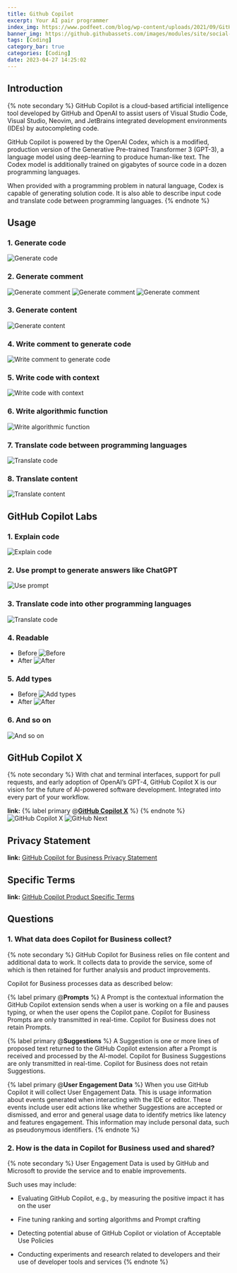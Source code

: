 ```yaml
---
title: Github Copilot
excerpt: Your AI pair programmer
index_img: https://www.podfeet.com/blog/wp-content/uploads/2021/09/GitHub-Copilot-logo-1040x650.png
banner_img: https://github.githubassets.com/images/modules/site/social-cards/copilot-ga.png
tags: [Coding]
category_bar: true
categories: [Coding]
date: 2023-04-27 14:25:02
---
```


## Introduction

{% note secondary %}
GitHub Copilot is a cloud-based artificial intelligence tool developed by GitHub and OpenAI to assist users of Visual Studio Code, Visual Studio, Neovim, and JetBrains integrated development environments (IDEs) by autocompleting code.

GitHub Copilot is powered by the OpenAI Codex, which is a modified, production version of the Generative Pre-trained Transformer 3 (GPT-3), a language model using deep-learning to produce human-like text. The Codex model is additionally trained on gigabytes of source code in a dozen programming languages.

When provided with a programming problem in natural language, Codex is capable of generating solution code. It is also able to describe input code and translate code between programming languages.
{% endnote %}

## Usage

### 1. Generate code

![Generate code](https://cdn.jsdelivr.net/gh/Ssiswent/myBlogResource/images/20230427173916.png)

### 2. Generate comment

![Generate comment](https://cdn.jsdelivr.net/gh/Ssiswent/myBlogResource/images/20230428114058.png)
![Generate comment](https://cdn.jsdelivr.net/gh/Ssiswent/myBlogResource/images/GenerateComment.png)
![Generate comment](https://cdn.jsdelivr.net/gh/Ssiswent/myBlogResource/images/20230428114627.png)

### 3. Generate content

![Generate content](https://cdn.jsdelivr.net/gh/Ssiswent/myBlogResource/images/20230428115610.png)

### 4. Write comment to generate code

![Write comment to generate code](https://cdn.jsdelivr.net/gh/Ssiswent/myBlogResource/images/20230427172204.png)

### 5. Write code with context

![Write code with context](https://cdn.jsdelivr.net/gh/Ssiswent/myBlogResource/images/20230427174324.png)

### 6. Write algorithmic function

![Write algorithmic function](https://cdn.jsdelivr.net/gh/Ssiswent/myBlogResource/images/20230427174748.png)

### 7. Translate code between programming languages

![Translate code](https://cdn.jsdelivr.net/gh/Ssiswent/myBlogResource/images/20230428142652.png)

### 8. Translate content

![Translate content](https://cdn.jsdelivr.net/gh/Ssiswent/myBlogResource/images/20230428140129.png)

## GitHub Copilot Labs

### 1. Explain code

![Explain code](https://cdn.jsdelivr.net/gh/Ssiswent/myBlogResource/images/20230428150544.png)

### 2. Use prompt to generate answers like ChatGPT

![Use prompt](https://cdn.jsdelivr.net/gh/Ssiswent/myBlogResource/images/20230428151115.png)

### 3. Translate code into other programming languages

![Translate code](https://cdn.jsdelivr.net/gh/Ssiswent/myBlogResource/images/20230428151242.png)

### 4. Readable

- Before
  ![Before](https://cdn.jsdelivr.net/gh/Ssiswent/myBlogResource/images/20230428151551.png)
- After
  ![After](https://cdn.jsdelivr.net/gh/Ssiswent/myBlogResource/images/20230428151628.png)

### 5. Add types

- Before
  ![Add types](https://cdn.jsdelivr.net/gh/Ssiswent/myBlogResource/images/20230428151944.png)
- After
  ![After](https://cdn.jsdelivr.net/gh/Ssiswent/myBlogResource/images/20230428152037.png)

### 6. And so on

![And so on](https://cdn.jsdelivr.net/gh/Ssiswent/myBlogResource/images/20230428152508.png)

## GitHub Copilot X

{% note secondary %}
With chat and terminal interfaces, support for pull requests, and early adoption of OpenAI’s GPT-4, GitHub Copilot X is our vision for the future of AI-powered software development. Integrated into every part of your workflow.

**link:** {% label primary @**[GitHub Copilot X](https://github.com/features/preview/copilot-x)** %}
{% endnote %}
![GitHub Copilot X](https://cdn.jsdelivr.net/gh/Ssiswent/myBlogResource/images/20230428154541.png)
![GitHub Next](https://cdn.jsdelivr.net/gh/Ssiswent/myBlogResource/images/20230428155203.png)

## Privacy Statement

**link:** [GitHub Copilot for Business Privacy Statement](https://docs.github.com/en/site-policy/privacy-policies/github-copilot-for-business-privacy-statement)

## Specific Terms

**link:** [GitHub Copilot Product Specific Terms](https://github.com/customer-terms/github-copilot-product-specific-terms)

## Questions

### 1. What data does Copilot for Business collect?

{% note secondary %}
GitHub Copilot for Business relies on file content and additional data to work. It collects data to provide the service, some of which is then retained for further analysis and product improvements.

Copilot for Business processes data as described below:

{% label primary @**Prompts** %}
A Prompt is the contextual information the GitHub Copilot extension sends when a user is working on a file and pauses typing, or when the user opens the Copilot pane. Copilot for Business Prompts are only transmitted in real-time. Copilot for Business does not retain Prompts.

{% label primary @**Suggestions** %}
A Suggestion is one or more lines of proposed text returned to the GitHub Copilot extension after a Prompt is received and processed by the AI-model. Copilot for Business Suggestions are only transmitted in real-time. Copilot for Business does not retain Suggestions.

{% label primary @**User Engagement Data** %}
When you use GitHub Copilot it will collect User Engagement Data. This is usage information about events generated when interacting with the IDE or editor. These events include user edit actions like whether Suggestions are accepted or dismissed, and error and general usage data to identify metrics like latency and features engagement. This information may include personal data, such as pseudonymous identifiers.
{% endnote %}

### 2. How is the data in Copilot for Business used and shared?

{% note secondary %}
User Engagement Data is used by GitHub and Microsoft to provide the service and to enable improvements.

Such uses may include:

- Evaluating GitHub Copilot, e.g., by measuring the positive impact it has on the user

- Fine tuning ranking and sorting algorithms and Prompt crafting

- Detecting potential abuse of GitHub Copilot or violation of Acceptable Use Policies

- Conducting experiments and research related to developers and their use of developer tools and services
{% endnote %}
